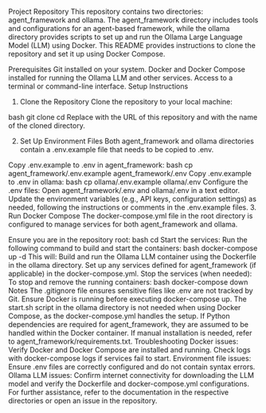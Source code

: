 
Project Repository
This repository contains two directories: agent_framework and ollama. The agent_framework directory includes tools and configurations for an agent-based framework, while the ollama directory provides scripts to set up and run the Ollama Large Language Model (LLM) using Docker. This README provides instructions to clone the repository and set it up using Docker Compose.

Prerequisites
Git installed on your system.
Docker and Docker Compose installed for running the Ollama LLM and other services.
Access to a terminal or command-line interface.
Setup Instructions
1. Clone the Repository
Clone the repository to your local machine:

bash
git clone <repository-url>
cd <repository-name>
Replace <repository-url> with the URL of this repository and <repository-name> with the name of the cloned directory.

2. Set Up Environment Files
Both agent_framework and ollama directories contain a .env.example file that needs to be copied to .env.

Copy .env.example to .env in agent_framework:
bash
cp agent_framework/.env.example agent_framework/.env
Copy .env.example to .env in ollama:
bash
cp ollama/.env.example ollama/.env
Configure the .env files:
Open agent_framework/.env and ollama/.env in a text editor.
Update the environment variables (e.g., API keys, configuration settings) as needed, following the instructions or comments in the .env.example files.
3. Run Docker Compose
The docker-compose.yml file in the root directory is configured to manage services for both agent_framework and ollama.

Ensure you are in the repository root:
bash
cd <repository-name>
Start the services: Run the following command to build and start the containers:
bash
docker-compose up -d
This will:
Build and run the Ollama LLM container using the Dockerfile in the ollama directory.
Set up any services defined for agent_framework (if applicable) in the docker-compose.yml.
Stop the services (when needed): To stop and remove the running containers:
bash
docker-compose down
Notes
The .gitignore file ensures sensitive files like .env are not tracked by Git.
Ensure Docker is running before executing docker-compose up.
The start.sh script in the ollama directory is not needed when using Docker Compose, as the docker-compose.yml handles the setup.
If Python dependencies are required for agent_framework, they are assumed to be handled within the Docker container. If manual installation is needed, refer to agent_framework/requirements.txt.
Troubleshooting
Docker issues: Verify Docker and Docker Compose are installed and running. Check logs with docker-compose logs if services fail to start.
Environment file issues: Ensure .env files are correctly configured and do not contain syntax errors.
Ollama LLM issues: Confirm internet connectivity for downloading the LLM model and verify the Dockerfile and docker-compose.yml configurations.
For further assistance, refer to the documentation in the respective directories or open an issue in the repository.